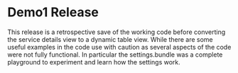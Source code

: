# Demo1 Release

This release is a retrospective save of the working code before converting the service details view to a dynamic table view.  While there
are some useful examples in the code use with caution as several aspects of the code were not fully functional.  In particular the settings.bundle
was a complete playground to experiment and learn how the settings work.
